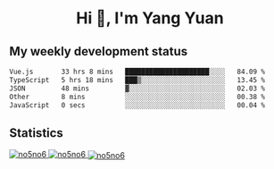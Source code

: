 <h1 align="center">Hi 👋, I'm Yang Yuan</h1>


## My weekly development status
<!--START_SECTION:waka-->

```txt
Vue.js       33 hrs 8 mins   █████████████████████░░░░   84.09 %
TypeScript   5 hrs 18 mins   ███▒░░░░░░░░░░░░░░░░░░░░░   13.45 %
JSON         48 mins         ▓░░░░░░░░░░░░░░░░░░░░░░░░   02.03 %
Other        8 mins          ░░░░░░░░░░░░░░░░░░░░░░░░░   00.38 %
JavaScript   0 secs          ░░░░░░░░░░░░░░░░░░░░░░░░░   00.04 %
```

<!--END_SECTION:waka-->

## Statistics
<a href="https://github.com/anuraghazra/github-readme-stats">
  <img src="https://github-readme-stats.vercel.app/api/top-langs/?username=no5no6&theme=dracula" alt="no5no6">
</a>
<a href="https://github.com/anuraghazra/github-readme-stats">
  <img src="https://github-readme-stats.vercel.app/api?username=no5no6&show_icons=true&theme=dracula&line_height=40" alt="no5no6">
</a>
<a href="https://github.com/anuraghazra/github-readme-stats">
  <img align="center" src="https://github-readme-streak-stats.herokuapp.com/?user=no5no6&theme=dracula" alt="no5no6" />
</a>
